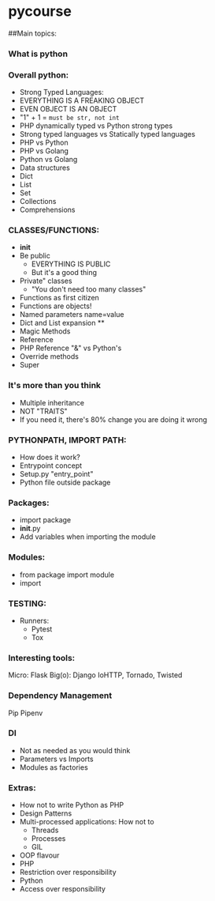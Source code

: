 # pycourse

##Main topics:
### What is python

### Overall python:
* Strong Typed Languages:
* EVERYTHING IS A FREAKING OBJECT
* EVEN OBJECT IS AN OBJECT
* "1" + 1 = `must be str, not int`
* PHP dynamically typed vs Python strong types
* Strong typed languages vs Statically typed languages
* PHP vs Python
* PHP vs Golang
* Python vs Golang
* Data structures
* Dict
* List
* Set
* Collections
* Comprehensions


### CLASSES/FUNCTIONS:
* __init__
* Be public
    * EVERYTHING IS PUBLIC
    * But it's a good thing
* Private" classes
    * "You don't need too many classes"
* Functions as first citizen
* Functions are objects!
* Named parameters name=value
* Dict and List expansion **
* Magic Methods
* Reference
* PHP Reference "&" vs Python's
* Override methods
* Super

### It's more than you think
* Multiple inheritance
* NOT "TRAITS"
* If you need it, there's 80% change you are doing it wrong

### PYTHONPATH, IMPORT PATH:
* How does it work?
* Entrypoint concept
* Setup.py "entry_point"
* Python file outside package

### Packages:
* import package
* __init__.py
* Add variables when importing the module

### Modules:
* from package import module
* import 

### TESTING:
* Runners:
    * Pytest
    * Tox
    
### Interesting tools:
Micro: Flask
Big(o): Django
IoHTTP, Tornado, Twisted

### Dependency Management
Pip
Pipenv

### DI
* Not as needed as you would think
* Parameters vs Imports
* Modules as factories

### Extras:
* How not to write Python as PHP
* Design Patterns
* Multi-processed applications: How not to
    * Threads
    * Processes
    * GIL
* OOP flavour
* PHP
* Restriction over responsibility
* Python
* Access over responsibility
